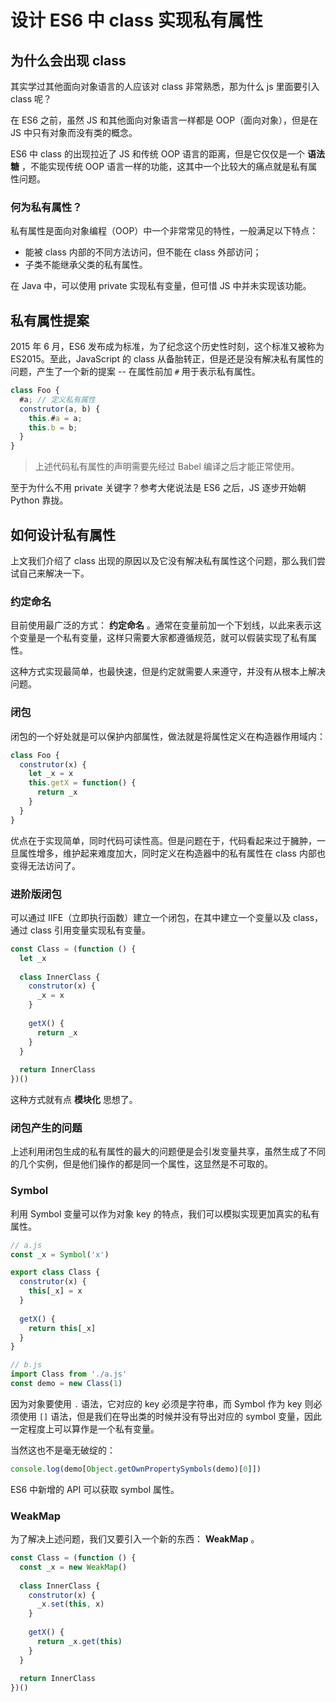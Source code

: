 # 设计 ES6 中 class 实现私有属性

## 为什么会出现 class

其实学过其他面向对象语言的人应该对 class 非常熟悉，那为什么 js 里面要引入 class 呢？

在 ES6 之前，虽然 JS 和其他面向对象语言一样都是 OOP（面向对象），但是在 JS 中只有对象而没有类的概念。

ES6 中 class 的出现拉近了 JS 和传统 OOP 语言的距离，但是它仅仅是一个 **语法糖** ，不能实现传统 OOP 语言一样的功能，这其中一个比较大的痛点就是私有属性问题。

### 何为私有属性？

私有属性是面向对象编程（OOP）中一个非常常见的特性，一般满足以下特点：

*   能被 class 内部的不同方法访问，但不能在 class 外部访问；
*   子类不能继承父类的私有属性。

在 Java 中，可以使用 private 实现私有变量，但可惜 JS 中并未实现该功能。

## 私有属性提案

2015 年 6 月，ES6 发布成为标准，为了纪念这个历史性时刻，这个标准又被称为 ES2015。至此，JavaScript 的 class 从备胎转正，但是还是没有解决私有属性的问题，产生了一个新的提案 -- 在属性前加 `#` 用于表示私有属性。

```js
class Foo {
  #a; // 定义私有属性
  construtor(a, b) {
    this.#a = a;
    this.b = b;
  }
}
```

>   上述代码私有属性的声明需要先经过 Babel 编译之后才能正常使用。

至于为什么不用 private 关键字？参考大佬说法是 ES6 之后，JS 逐步开始朝 Python 靠拢。

## 如何设计私有属性

上文我们介绍了 class 出现的原因以及它没有解决私有属性这个问题，那么我们尝试自己来解决一下。

### 约定命名

目前使用最广泛的方式： **约定命名** 。通常在变量前加一个下划线，以此来表示这个变量是一个私有变量，这样只需要大家都遵循规范，就可以假装实现了私有属性。

这种方式实现最简单，也最快速，但是约定就需要人来遵守，并没有从根本上解决问题。

### 闭包

闭包的一个好处就是可以保护内部属性，做法就是将属性定义在构造器作用域内：

```js
class Foo {
  construtor(x) {
    let _x = x
    this.getX = function() {
      return _x
    }
  }
}
```

优点在于实现简单，同时代码可读性高。但是问题在于，代码看起来过于臃肿，一旦属性增多，维护起来难度加大，同时定义在构造器中的私有属性在 class 内部也变得无法访问了。

### 进阶版闭包

可以通过 IIFE（立即执行函数）建立一个闭包，在其中建立一个变量以及 class，通过 class 引用变量实现私有变量。

```js
const Class = (function () {
  let _x
  
  class InnerClass {
    construtor(x) {
      _x = x
    }
    
    getX() {
      return _x
    }
  }
  
  return InnerClass
})()
```

这种方式就有点 **模块化** 思想了。

### 闭包产生的问题

上述利用闭包生成的私有属性的最大的问题便是会引发变量共享，虽然生成了不同的几个实例，但是他们操作的都是同一个属性，这显然是不可取的。

### Symbol

利用 Symbol 变量可以作为对象 key 的特点，我们可以模拟实现更加真实的私有属性。

```js
// a.js
const _x = Symbol('x')

export class Class {
  construtor(x) {
    this[_x] = x
  }
  
  getX() {
    return this[_x]
  }
}

// b.js
import Class from './a.js'
const demo = new Class(1)
```

因为对象要使用 `.` 语法，它对应的 key 必须是字符串，而 Symbol 作为 key 则必须使用 `[]` 语法，但是我们在导出类的时候并没有导出对应的 symbol 变量，因此一定程度上可以算作是一个私有变量。

当然这也不是毫无破绽的：

```js
console.log(demo[Object.getOwnPropertySymbols(demo)[0]])
```

ES6 中新增的 API 可以获取 symbol 属性。

### WeakMap

为了解决上述问题，我们又要引入一个新的东西： **WeakMap** 。

```js
const Class = (function () {
  const _x = new WeakMap()
  
  class InnerClass {
    construtor(x) {
      _x.set(this, x)
    }
    
    getX() {
      return _x.get(this)
    }
  }
  
  return InnerClass
})()
```

